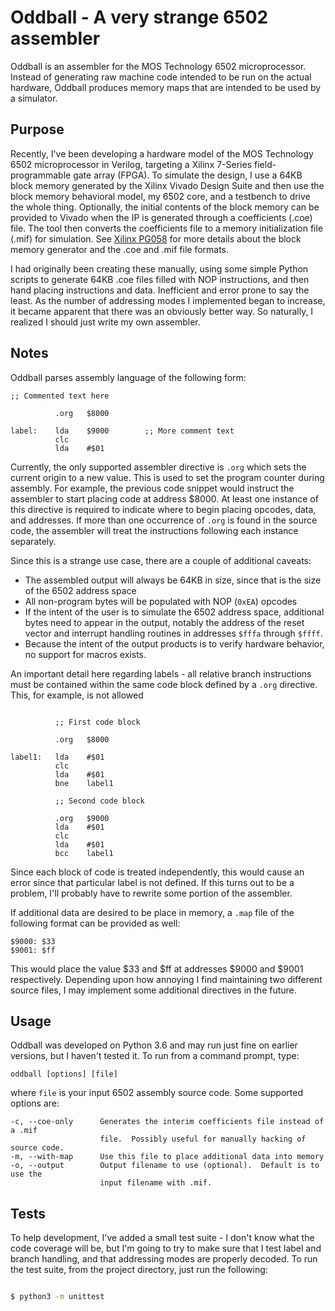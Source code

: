 # Oddball - A very strange 6502 assembler

Oddball is an assembler for the MOS Technology 6502 microprocessor.  Instead of
generating raw machine code intended to be run on the actual hardware, Oddball
produces memory maps that are intended to be used by a simulator.

## Purpose

Recently, I've been developing a hardware model of the MOS Technology 6502
microprocessor in Verilog, targeting a Xilinx 7-Series field-programmable gate
array (FPGA). To simulate the design, I use a 64KB block memory generated by the
Xilinx Vivado Design Suite and then use the block memory behavioral model, my
6502 core, and a testbench to drive the whole thing. Optionally, the initial
contents of the block memory can be provided to Vivado when the IP is generated
through a coefficients (.coe) file. The tool then converts the coefficients file
to a memory initialization file (.mif) for simulation.  See [Xilinx
PG058](https://www.xilinx.com/support/documentation/ip_documentation/blk_mem_gen/v8_3/pg058-blk-mem-gen.pdf)
for more details about the block memory generator and the .coe and .mif file
formats.

I had originally been creating these manually, using some simple Python scripts
to generate 64KB .coe files filled with NOP instructions, and then hand placing
instructions and data. Inefficient and error prone to say the least. As the
number of addressing modes I implemented began to increase, it became apparent
that there was an obviously better way.  So naturally, I realized I should just
write my own assembler.

## Notes

Oddball parses assembly language of the following form:

```assembly
;; Commented text here

          .org   $8000

label:    lda    $9000        ;; More comment text
          clc
          lda    #$01
```

Currently, the only supported assembler directive is `.org` which sets the
current origin to a new value.  This is used to set the program counter during
assembly. For example, the previous code snippet would instruct the assembler to
start placing code at address $8000.  At least one instance of this directive is
required to indicate where to begin placing opcodes, data, and addresses.  If
more than one occurrence of `.org` is found in the source code, the assembler
will treat the instructions following each instance separately.

Since this is a strange use case, there are a couple of additional caveats:

* The assembled output will always be 64KB in size, since that is the size of
  the 6502 address space
* All non-program bytes will be populated with NOP (`0xEA`) opcodes
* If the intent of the user is to simulate the 6502 address space, additional
  bytes need to appear in the output, notably the address of the reset vector
  and interrupt handling routines in addresses `$fffa` through `$ffff`.
* Because the intent of the output products is to verify hardware behavior, no
  support for macros exists.

An important detail here regarding labels - all relative branch instructions
must be contained within the same code block defined by a `.org` directive.
This, for example, is not allowed

```assembly

          ;; First code block

          .org   $8000

label1:   lda    #$01
          clc
          lda    #$01
          bne    label1

          ;; Second code block

          .org   $9000
          lda    #$01
          clc
          lda    #$01
          bcc    label1
```

Since each block of code is treated independently, this would cause an error
since that particular label is not defined.  If this turns out to be a problem,
I'll probably have to rewrite some portion of the assembler.

If additional data are desired to be place in memory, a `.map` file of the
following format can be provided as well:

    $9000: $33
    $9001: $ff

This would place the value $33 and $ff at addresses $9000 and $9001
respectively.  Depending upon how annoying I find maintaining two different
source files, I may implement some additional directives in the future.

## Usage

Oddball was developed on Python 3.6 and may run just fine on earlier versions,
but I haven't tested it.  To run from a command prompt, type:

    oddball [options] [file]

where `file` is your input 6502 assembly source code.  Some supported options are:

    -c, --coe-only      Generates the interim coefficients file instead of a .mif
                        file.  Possibly useful for manually hacking of source code.
    -m, --with-map      Use this file to place additional data into memory
    -o, --output        Output filename to use (optional).  Default is to use the
                        input filename with .mif.

## Tests

To help development, I've added a small test suite - I don't know what the code
coverage will be, but I'm going to try to make sure that I test label and branch
handling, and that addressing modes are properly decoded.  To run the test
suite, from the project directory, just run the following:

```bash

$ python3 -m unittest

```
